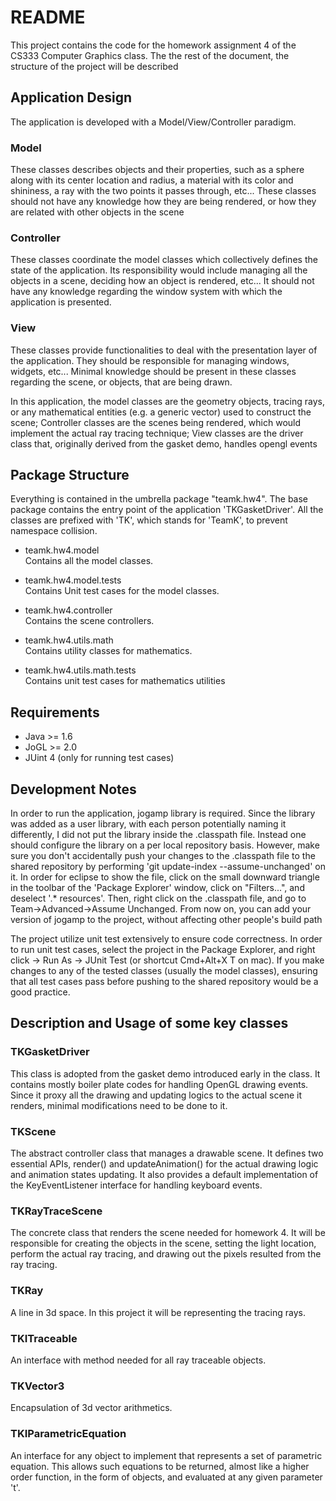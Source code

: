 README
======

This project contains the code for the homework assignment 4 of the CS333
Computer Graphics class. The the rest of the document, the structure of the
project will be described


Application Design
------------------

The application is developed with a Model/View/Controller paradigm.

### Model

These classes describes objects and their properties, such as a sphere along
with its center location and radius, a material with its color and shininess, a
ray with the two points it passes through, etc... These classes should not have
any knowledge how they are being rendered, or how they are related with other
objects in the scene

### Controller

These classes coordinate the model classes which collectively defines the state
of the application. Its responsibility would include managing all the objects
in a scene, deciding how an object is rendered, etc... It should not have any
knowledge regarding the window system with which the application is presented.

### View  

These classes provide functionalities to deal with the presentation layer of
the application. They should be responsible for managing windows, widgets,
etc... Minimal knowledge should be present in these classes regarding the
scene, or objects, that are being drawn.

In this application, the model classes are the geometry objects, tracing rays,
or any mathematical entities (e.g. a generic vector) used to construct the
scene; Controller classes are the scenes being rendered, which would implement
the actual ray tracing technique; View classes are the driver class that,
originally derived from the gasket demo, handles opengl events


Package Structure
-----------------

Everything is contained in the umbrella package "teamk.hw4". The base package
contains the entry point of the application 'TKGasketDriver'. All the classes
are prefixed with 'TK', which stands for 'TeamK', to prevent namespace
collision.

- teamk.hw4.model  
  Contains all the model classes. 
  
- teamk.hw4.model.tests  
  Contains Unit test cases for the model classes.

- teamk.hw4.controller  
  Contains the scene controllers.
  
- teamk.hw4.utils.math  
  Contains utility classes for mathematics.
  
- teamk.hw4.utils.math.tests  
  Contains unit test cases for mathematics utilities


Requirements
------------

- Java >= 1.6  
- JoGL >= 2.0  
- JUint 4     (only for running test cases)


Development Notes
-----------------

In order to run the application, jogamp library is required. Since the library
was added as a user library, with each person potentially naming it
differently, I did not put the library inside the .classpath file. Instead one
should configure the library on a per local repository basis. However, make
sure you don't accidentally push your changes to the .classpath file to the
shared repository by performing 'git update-index --assume-unchanged' on it.
In order for eclipse to show the file, click on the small downward triangle in
the toolbar of the 'Package Explorer' window, click on "Filters...", and
deselect '.* resources'. Then, right click on the .classpath file, and go to
Team->Advanced->Assume Unchanged. From now on, you can add your version of
jogamp to the project, without affecting other people's build path

The project utilize unit test extensively to ensure code correctness. In order
to run unit test cases, select the project in the Package Explorer, and right
click -> Run As -> JUnit Test (or shortcut Cmd+Alt+X T on mac). If you make
changes to any of the tested classes (usually the model classes), ensuring that
all test cases pass before pushing to the shared repository would be a good
practice.


Description and Usage of some key classes
-----------------------------------------

### TKGasketDriver

This class is adopted from the gasket demo introduced early in the class. It
contains mostly boiler plate codes for handling OpenGL drawing events. Since it
proxy all the drawing and updating logics to the actual scene it renders,
minimal modifications need to be done to it. 

### TKScene

The abstract controller class that manages a drawable scene. It defines two
essential APIs, render() and updateAnimation() for the actual drawing logic and
animation states updating. It also provides a default implementation of the
KeyEventListener interface for handling keyboard events. 

### TKRayTraceScene

The concrete class that renders the scene needed for homework 4. It will be
responsible for creating the objects in the scene, setting the light location,
perform the actual ray tracing, and drawing out the pixels resulted from the
ray tracing.

### TKRay

A line in 3d space. In this project it will be representing the tracing rays.

### TKITraceable

An interface with method needed for all ray traceable objects. 

### TKVector3

Encapsulation of 3d vector arithmetics.

### TKIParametricEquation

An interface for any object to implement that represents a set of parametric
equation. This allows such equations to be returned, almost like a higher order
function, in the form of objects, and evaluated at any given parameter 't'.
